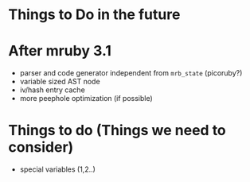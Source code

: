 # Things to Do in the future

# After mruby 3.1

- parser and code generator independent from `mrb_state` (picoruby?)
- variable sized AST node
- iv/hash entry cache
- more peephole optimization (if possible)

# Things to do (Things we need to consider)

- special variables ($1,$2..)
